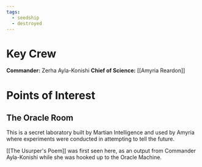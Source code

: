 ```yaml
---
tags:
  - seedship
  - destroyed
---
```

# Key Crew
**Commander:** Zerha Ayla-Konishi
**Chief of Science:** [[Amyria Reardon]]

# Points of Interest
## The Oracle Room
This is a secret laboratory built by Martian Intelligence and used by Amyria where experiments were conducted in attempting to tell the future.

[[The Usurper's Poem]] was first seen here, as an output from Commander Ayla-Konishi while she was hooked up to the Oracle Machine.
